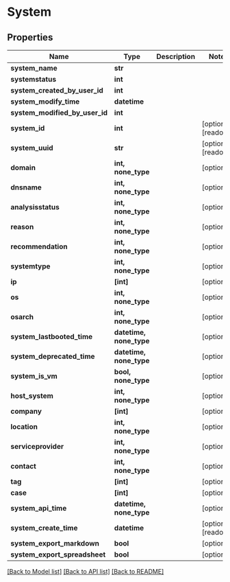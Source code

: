 # System

## Properties
Name | Type | Description | Notes
------------ | ------------- | ------------- | -------------
**system_name** | **str** |  | 
**systemstatus** | **int** |  | 
**system_created_by_user_id** | **int** |  | 
**system_modify_time** | **datetime** |  | 
**system_modified_by_user_id** | **int** |  | 
**system_id** | **int** |  | [optional] [readonly] 
**system_uuid** | **str** |  | [optional] [readonly] 
**domain** | **int, none_type** |  | [optional] 
**dnsname** | **int, none_type** |  | [optional] 
**analysisstatus** | **int, none_type** |  | [optional] 
**reason** | **int, none_type** |  | [optional] 
**recommendation** | **int, none_type** |  | [optional] 
**systemtype** | **int, none_type** |  | [optional] 
**ip** | **[int]** |  | [optional] 
**os** | **int, none_type** |  | [optional] 
**osarch** | **int, none_type** |  | [optional] 
**system_lastbooted_time** | **datetime, none_type** |  | [optional] 
**system_deprecated_time** | **datetime, none_type** |  | [optional] 
**system_is_vm** | **bool, none_type** |  | [optional] 
**host_system** | **int, none_type** |  | [optional] 
**company** | **[int]** |  | [optional] 
**location** | **int, none_type** |  | [optional] 
**serviceprovider** | **int, none_type** |  | [optional] 
**contact** | **int, none_type** |  | [optional] 
**tag** | **[int]** |  | [optional] 
**case** | **[int]** |  | [optional] 
**system_api_time** | **datetime, none_type** |  | [optional] 
**system_create_time** | **datetime** |  | [optional] [readonly] 
**system_export_markdown** | **bool** |  | [optional] 
**system_export_spreadsheet** | **bool** |  | [optional] 

[[Back to Model list]](../README.md#documentation-for-models) [[Back to API list]](../README.md#documentation-for-api-endpoints) [[Back to README]](../README.md)


